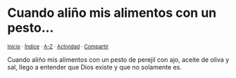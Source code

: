 # Cuando aliño mis alimentos con un pesto...
<sup>[Inicio](https://github.com/jucardus.github.io/repo/blob/main/readme.md) · [Índice](https://github.com/jucardus.github.io/repo/blob/main/indices/reflexiones.md) · [A-Z](https://github.com/jucardus.github.io/repo/blob/main/indices/alfabetico.md) · [Actividad](https://github.com/jucardus.github.io/repo/blob/main/indices/actividad.md) · [Compartir](https://x.com/intent/tweet?text=Reflexiones%3A%20Cuando%20ali%C3%B1o%20mis%20alimentos%20con%20un%20pesto...%0A%E2%86%92%20https%3A%2F%2Fgithub.com%2Fjucardus%2Frepo%2Fblob%2Fmain%2Fcontenido%2F25%2F04%2F23%2Fcuando-alino-mis-alimentos-con.md%0A%0A%23rflxns_jucardus%0A%40jucardus)</sup>

Cuando aliño mis alimentos con un pesto de perejil con ajo, aceite de oliva y sal, llego a entender que Dios existe y que no solamente es.
